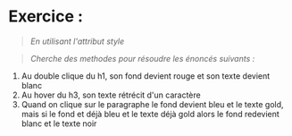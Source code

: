 # Exercice :
>*En utilisant l'attribut style*

>*Cherche des methodes pour résoudre les énoncés suivants :*

1. Au double clique du h1, son fond devient rouge et son texte devient blanc
2. Au hover du h3, son texte rétrécit d'un caractère 
3. Quand on clique sur le paragraphe le fond devient bleu et le texte gold, mais si le fond et déjà bleu et le texte déjà gold alors le fond redevient blanc et le texte noir
